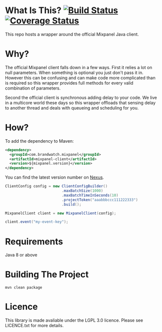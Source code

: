 # What Is This? [![Build Status](https://travis-ci.org/BrandwatchLtd/async-mixpanel-client.svg)](https://travis-ci.org/BrandwatchLtd/async-mixpanel-client) [![Coverage Status](https://coveralls.io/repos/BrandwatchLtd/async-mixpanel-client/badge.svg?branch=master&service=github)](https://coveralls.io/github/BrandwatchLtd/async-mixpanel-client?branch=master)
This repo hosts a wrapper around the official Mixpanel Java client.

# Why?
The official Mixpanel client falls down in a few ways. First it relies a lot on null parameters. When something is optional you just don't pass it in. However this can be confusing and can make code more complicated than is required so this wrapper provides full methods for every valid combination of parameters.

Second the official client is synchronous adding delay to your code. We live in a multicore world these days so this wrapper offloads that sensing delay to another thread and deals with queueing and scheduling for you.

# How?
To add the dependency to Maven:

```xml
<dependency>
  <groupId>com.brandwatch.mixpanel</groupId>
  <artifactId>mixpanel-client</artifactId>
  <version>${mixpanel.version}</version>
</dependency>
```

You can find the latest version number on [Nexus](https://nexus.brandwatch.com/index.html#nexus-search;quick~mixpanel-client).


```java
ClientConfig config = new ClientConfigBuilder()
                          .maxBatchSize(1000)
                          .maxBatchTimeInSeconds(10)
                          .projectToken("aaabbbccc111222333")
                          .build();

MixpanelClient client = new MixpanelClient(config);

client.event("my-event-key");
```

# Requirements
Java 8 or above

# Building The Project
`mvn clean package`

# Licence
This library is made avaliable under the LGPL 3.0 licence. Please see LICENCE.txt for more details.
